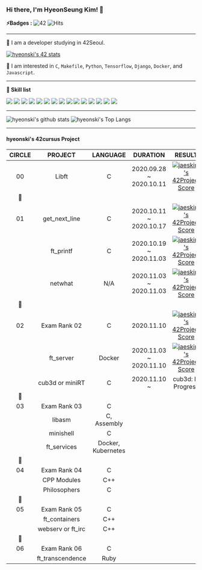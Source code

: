 <!--
**hyeonski/hyeonski** is a ✨ _special_ ✨ repository because its `README.md` (this file) appears on your GitHub profile.

Here are some ideas to get you started:

- 🔭 I’m currently working on ...
- 🌱 I’m currently learning ...
- 👯 I’m looking to collaborate on ...
- 🤔 I’m looking for help with ...
- 💬 Ask me about ...
- 📫 How to reach me: ...
- 😄 Pronouns: ...
- ⚡ Fun fact: ...
-->

### Hi there, I'm HyeonSeung Kim! 👋

**⚡️Badges :** ![42](https://badgen.net/badge/Born2Code/hyeonski/yellow?cache=86400&icon=https://meta.intra.42.fr/assets/42_logo-7dfc9110a5319a308863b96bda33cea995046d1731cebb735e41b16255106c12.svg) ![Hits](https://hits.seeyoufarm.com/api/count/incr/badge.svg?url=https%3A%2F%2Fgithub.com%2FJaeSeoKim)

---

🌱 I am a developer studying in 42Seoul. 

[![hyeonski's 42 stats](https://badge42.herokuapp.com/api/stats/hyeonski)](https://github.com/JaeSeoKim/badge42)

🙈 I am interested in `C`, `Makefile`, `Python`, `Tensorflow`, `Django`, `Docker`, and `Javascript`.

---

**👷 Skill list**

<img src="https://img.shields.io/badge/python%20-%2314354C.svg?&style=for-the-badge&logo=python&logoColor=white"/> <img src="https://img.shields.io/badge/TensorFlow%20-%23FF6F00.svg?&style=for-the-badge&logo=TensorFlow&logoColor=white" /> <img src="https://img.shields.io/badge/Keras%20-%23D00000.svg?&style=for-the-badge&logo=Keras&logoColor=white"/> <img src="https://img.shields.io/badge/pandas%20-%23150458.svg?&style=for-the-badge&logo=pandas&logoColor=white" /> <img src="https://img.shields.io/badge/numpy%20-%23013243.svg?&style=for-the-badge&logo=numpy&logoColor=white" /> <img src="https://img.shields.io/badge/django%20-%23092E20.svg?&style=for-the-badge&logo=django&logoColor=white"/> <img src="https://img.shields.io/badge/R%20-%23276DC3.svg?&style=for-the-badge&logo=R&logoColor=white"/> <img src="https://img.shields.io/badge/c%20-%2300599C.svg?&style=for-the-badge&logo=c&logoColor=white"/> <img src="https://img.shields.io/badge/Makefile%20-%232671E5.svg?&style=for-the-badge&logo=CMake&logoColor=white"> <img src="https://img.shields.io/badge/shell_script%20-%23121011.svg?&style=for-the-badge&logo=gnu-bash&logoColor=white"/> <img src="https://img.shields.io/badge/markdown-%23000000.svg?&style=for-the-badge&logo=markdown&logoColor=white"/> <img src="https://img.shields.io/badge/github%20-%23121011.svg?&style=for-the-badge&logo=github&logoColor=white"/> <img src="https://img.shields.io/badge/github%20actions%20-%232671E5.svg?&style=for-the-badge&logo=github%20actions&logoColor=white"/> <img src="https://img.shields.io/badge/docker%20-%230db7ed.svg?&style=for-the-badge&logo=docker&logoColor=white"/> <img src="https://img.shields.io/badge/Amazon AWS%20-%23FF9900.svg?&style=for-the-badge&logo=amazon-aws&logoColor=white"/> 

---

![hyeonski's github stats](https://github-readme-stats.vercel.app/api?username=hyeonski&bg_color=7f7fd5,86a8e7,91eac9&title_color=fff&text_color=fff)
![hyeonski's Top Langs](https://github-readme-stats.vercel.app/api/top-langs/?username=hyeonski&layout=compact&bg_color=7f7fd5,86a8e7,91eac9&title_color=fff&text_color=fff)

---

#### hyeonski's 42cursus Project

| CIRCLE |      PROJECT      |      LANGUAGE      |        DURATION         |                            RESULT                            |     LEVEL     |
| :----: | :---------------: | :----------------: | :---------------------: | :----------------------------------------------------------: | :-----------: |
|   00   |       Libft       |         C          | 2020.09.28 ~ 2020.10.11 | [![jaeskim's 42Project Score](https://badge42.herokuapp.com/api/project/hyeonski/Libft)](https://github.com/JaeSeoKim/badge42) | level 1 - 03% |
|   💫    |                   |                    |                         |                                                              |               |
|   01   |   get_next_line   |         C          | 2020.10.11 ~ 2020.10.17 | [![jaeskim's 42Project Score](https://badge42.herokuapp.com/api/project/hyeonski/get_next_line)](https://github.com/JaeSeoKim/badge42) | level 1 - 48% |
|        |     ft_printf     |         C          | 2020.10.19 ~ 2020.11.03 | [![jaeskim's 42Project Score](https://badge42.herokuapp.com/api/project/hyeonski/ft_printf)](https://github.com/JaeSeoKim/badge42) | level 1 - 88% |
|        |      netwhat      |        N/A         | 2020.11.03 ~ 2020.11.03 | [![jaeskim's 42Project Score](https://badge42.herokuapp.com/api/project/hyeonski/netwhat)](https://github.com/JaeSeoKim/badge42) | level 2 - 03% |
|   💫    |                   |                    |                         |                                                              |               |
|   02   |   Exam Rank 02    |         C          |       2020.11.10        | [![jaeskim's 42Project Score](https://badge42.herokuapp.com/api/project/hyeonski/Exam%20Rank%2002)](https://github.com/JaeSeoKim/badge42) | level 2 - 03% |
|        |     ft_server     |       Docker       | 2020.11.03 ~ 2020.11.10 | [![jaeskim's 42Project Score](https://badge42.herokuapp.com/api/project/hyeonski/ft_server)](https://github.com/JaeSeoKim/badge42) | level 2 - 30% |
|        |  cub3d or miniRT  |         C          |      2020.11.10 ~       |                      cub3d: In Progress                      |               |
|   💫    |                   |                    |                         |                                                              |               |
|   03   |   Exam Rank 03    |         C          |                         |                                                              |               |
|        |      libasm       |    C, Assembly     |                         |                                                              |               |
|        |     minishell     |         C          |                         |                                                              |               |
|        |    ft_services    | Docker, Kubernetes |                         |                                                              |               |
|   💫    |                   |                    |                         |                                                              |               |
|   04   |   Exam Rank 04    |         C          |                         |                                                              |               |
|        |    CPP Modules    |        C++         |                         |                                                              |               |
|        |   Philosophers    |         C          |                         |                                                              |               |
|   💫    |                   |                    |                         |                                                              |               |
|   05   |   Exam Rank 05    |         C          |                         |                                                              |               |
|        |   ft_containers   |        C++         |                         |                                                              |               |
|        | webserv or ft_irc |        C++         |                         |                                                              |               |
|   💫    |                   |                    |                         |                                                              |               |
|   06   |   Exam Rank 06    |         C          |                         |                                                              |               |
|        | ft_transcendence  |        Ruby        |                         |                                                              |               |
